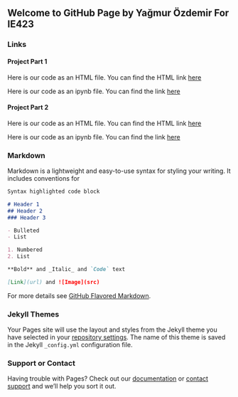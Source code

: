 ## Welcome to GitHub Page by Yağmur Özdemir For IE423

### Links 
#### Project Part 1 

Here is our code as an HTML file. You can find the HTML link [here](https://bu-ie-423.github.io/fall-23-yagmur789/project-part1.html)

Here is our code as an ipynb file. You can find the link [here](https://bu-ie-423.github.io/fall-23-yagmur789/project-part1.ipynb)


#### Project Part 2 
Here is our code as an HTML file. You can find the HTML link [here](https://bu-ie-423.github.io/fall-23-yagmur789/ie423-project_part2.html)

Here is our code as an ipynb file. You can find the link [here](https://bu-ie-423.github.io/fall-23-yagmur789/ie423-project_part2.ipynb)

### Markdown

Markdown is a lightweight and easy-to-use syntax for styling your writing. It includes conventions for

```markdown
Syntax highlighted code block

# Header 1
## Header 2
### Header 3

- Bulleted
- List

1. Numbered
2. List

**Bold** and _Italic_ and `Code` text

[Link](url) and ![Image](src)
```

For more details see [GitHub Flavored Markdown](https://guides.github.com/features/mastering-markdown/).

### Jekyll Themes

Your Pages site will use the layout and styles from the Jekyll theme you have selected in your [repository settings](https://github.com/BU-IE-582/fall-23-ilaydacelenkk/settings/pages). The name of this theme is saved in the Jekyll `_config.yml` configuration file.

### Support or Contact

Having trouble with Pages? Check out our [documentation](https://docs.github.com/categories/github-pages-basics/) or [contact support](https://support.github.com/contact) and we’ll help you sort it out.
